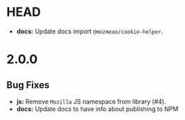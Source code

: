 # HEAD

-   **docs:** Update docs import `@mozmeao/cookie-helper`.

# 2.0.0

## Bug Fixes

-   **js:** Remove `Mozilla` JS namespace from library (#4).
-   **docs:** Update docs to have info about publishing to NPM
